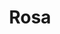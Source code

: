 ---
title: Rosa
date: 
draft: false

# descripcion
description : Dije de plata

materials: Plata 925

color: Plateado

dimensions: 2cm

code: 02-14-0184

type: "Dijes"

categories: []

# Images
# first image will be shown in the product page
images:
  # - image: "images/path_to_image"
  # La ubicacion de las imagenes es imagenes/Dijes/Dijes.Plata/02-14-0184-rosa
  - image: "./images/dijes/plata/02-14-0184-rosa.JPG"
---
